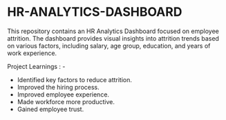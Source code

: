 # HR-ANALYTICS-DASHBOARD
This repository contains an HR Analytics Dashboard focused on employee attrition. The dashboard provides visual insights into attrition trends based on various factors, including salary, age group, education, and years of work experience.


Project Learnings : - 

- Identified key factors to reduce attrition.
- Improved the hiring process.
- Improved employee experience.
- Made workforce more productive.
- Gained employee trust.
